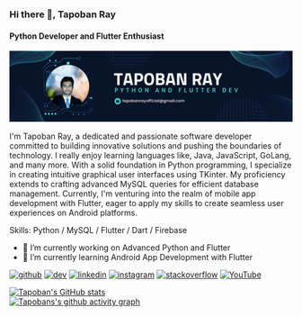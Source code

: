 ### Hi there 👋, Tapoban Ray
#### Python Developer and Flutter Enthusiast
![Python Developer and Flutter Enthusiast](https://github.com/tapoban123/tapoban123/blob/main/GitHub%20Banner.png)

I'm Tapoban Ray, a dedicated and passionate software developer committed to building innovative solutions and pushing the boundaries of technology. I really enjoy learning languages like, Java, JavaScript, GoLang, and many more.
With a solid foundation in Python programming, I specialize in creating intuitive graphical user interfaces using TKinter.
My proficiency extends to crafting advanced MySQL queries for efficient database management.
Currently, I'm venturing into the realm of mobile app development with Flutter, eager to apply my skills to create seamless user experiences on Android platforms.

Skills: Python / MySQL / Flutter / Dart / Firebase

- 🔭 I’m currently working on Advanced Python and Flutter 
- 🌱 I’m currently learning Android App Development with Flutter 


[<img src='https://cdn.jsdelivr.net/npm/simple-icons@3.0.1/icons/github.svg' alt='github' height='40'>](https://github.com/tapoban123)  [<img src='https://cdn.jsdelivr.net/npm/simple-icons@3.0.1/icons/dev-dot-to.svg' alt='dev' height='40'>](https://dev.to/tapobanray)  [<img src='https://cdn.jsdelivr.net/npm/simple-icons@3.0.1/icons/linkedin.svg' alt='linkedin' height='40'>](https://www.linkedin.com/in/tapobanray/)  [<img src='https://cdn.jsdelivr.net/npm/simple-icons@3.0.1/icons/instagram.svg' alt='instagram' height='40'>](https://www.instagram.com/tapobanray/)  [<img src='https://cdn.jsdelivr.net/npm/simple-icons@3.0.1/icons/stackoverflow.svg' alt='stackoverflow' height='40'>](https://stackoverflow.com/users/22213440)  [<img src='https://cdn.jsdelivr.net/npm/simple-icons@3.0.1/icons/youtube.svg' alt='YouTube' height='40'>](https://www.youtube.com/channel/UC6R_OJsGdlbNNiApIfHjrGQ)  



[![Tapoban's GitHub stats](https://github-readme-stats.vercel.app/api?username=tapoban123)](https://github.com/tapoban123/github-readme-stats)
<br>
[![Tapobans's github activity graph](https://github-readme-activity-graph.vercel.app/graph?username=tapoban123&theme=tokyo-night)](https://github.com/tapoban123/github-readme-activity-graph)


<!--
**tapoban123/tapoban123** is a ✨ _special_ ✨ repository because its `README.md` (this file) appears on your GitHub profile.

Here are some ideas to get you started:

- 🔭 I’m currently working on ...
- 🌱 I’m currently learning ...
- 👯 I’m looking to collaborate on ...
- 🤔 I’m looking for help with ...
- 💬 Ask me about ...
- 📫 How to reach me: ...
- 😄 Pronouns: ...
- ⚡ Fun fact: ...
-->
